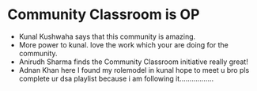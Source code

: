 # Community Classroom is OP

- Kunal Kushwaha says that this community is amazing.
- More power to kunal. love the work which your are doing for the community.
- Anirudh Sharma finds the Community Classroom initiative really great!
- Adnan Khan here I found my rolemodel in kunal hope to meet u bro pls complete ur dsa playlist because i am following it.................
